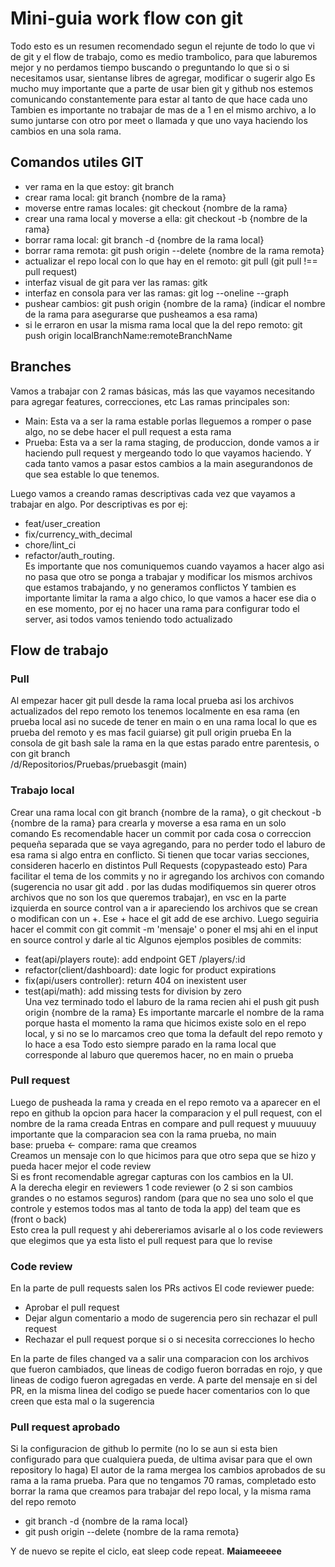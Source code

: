 # Mini-guia work flow con git
Todo esto es un resumen recomendado segun el rejunte de todo lo que vi de git y el flow de trabajo, como es medio trambolico, para que laburemos mejor y no perdamos tiempo buscando o preguntando lo que si o si necesitamos usar, sientanse libres de agregar, modificar o sugerir algo
Es mucho muy importante que a parte de usar bien git y github nos estemos comunicando constantemente para estar al tanto de que hace cada uno
Tambien es importante no trabajar de mas de a 1 en el mismo archivo, a lo sumo juntarse con otro por meet o llamada y que uno vaya haciendo los cambios en una sola rama.

## Comandos utiles GIT

- ver rama en la que estoy: git branch
- crear rama local: git branch {nombre de la rama}
- moverse entre ramas locales: git checkout {nombre de la rama}
- crear una rama local y moverse a ella: git checkout -b {nombre de la rama}
- borrar rama local: git branch -d {nombre de la rama local}
- borrar rama remota: git push origin --delete {nombre de la rama remota}
- actualizar el repo local con lo que hay en el remoto: git pull (git pull !== pull request)
- interfaz visual de git para ver las ramas: gitk
- interfaz en consola para ver las ramas: git log --oneline --graph
- pushear cambios: git push origin {nombre de la rama} (indicar el nombre de la rama para asegurarse que pusheamos a esa rama)
- si le erraron en usar la misma rama local que la del repo remoto: git push origin localBranchName:remoteBranchName


## Branches

Vamos a trabajar con 2 ramas básicas, más las que vayamos necesitando para agregar features, correcciones, etc
Las ramas principales son:
- Main: Esta va a ser la rama estable porlas lleguemos a romper o pase algo, no se debe hacer el pull request a esta rama
- Prueba: Esta va a ser la rama staging, de produccion, donde vamos a ir haciendo pull request y mergeando todo lo que vayamos haciendo. Y cada tanto vamos a pasar estos cambios a la main asegurandonos de que sea estable lo que tenemos.

Luego vamos a creando ramas descriptivas cada vez que vayamos a trabajar en algo. 
Por descriptivas es por ej:
- feat/user_creation
- fix/currency_with_decimal 
- chore/lint_ci 
- refactor/auth_routing.  
Es importante que nos comuniquemos cuando vayamos a hacer algo asi no pasa que otro se ponga a trabajar y modificar los mismos archivos que estamos trabajando, y no generamos conflictos
Y tambien es importante limitar la rama a algo chico, lo que vamos a hacer ese dia o en ese momento, por ej no hacer una rama para configurar todo el server, asi todos vamos teniendo todo actualizado


## Flow de trabajo

### Pull

Al empezar hacer git pull desde la rama local prueba asi los archivos actualizados del repo remoto los tenemos localmente en esa rama (en prueba local asi no sucede de tener en main o en una rama local lo que es prueba del remoto y es mas facil guiarse)
git pull origin prueba
En la consola de git bash sale la rama en la que estas parado entre parentesis, o con git branch  
/d/Repositorios/Pruebas/pruebasgit (main)


### Trabajo local

Crear una rama local con git branch {nombre de la rama}, o git checkout -b {nombre de la rama} para crearla y moverse a esa rama en un solo comando
Es recomendable hacer un commit por cada cosa o correccion pequeña separada que se vaya agregando, para no perder todo el laburo de esa rama si algo entra en conflicto. Si tienen que tocar varias secciones, consideren hacerlo en distintos Pull Requests (copypasteado esto)
Para facilitar el tema de los commits y no ir agregando los archivos con comando (sugerencia no usar git add . por las dudas modifiquemos sin querer otros archivos que no son los que queremos trabajar), en vsc en la parte izquierda en source control van a ir apareciendo los archivos que se crean o modifican con un +.
Ese + hace el git add de ese archivo.
Luego seguiria hacer el commit con git commit -m 'mensaje' o poner el msj ahi en el input en source control y darle al tic
Algunos ejemplos posibles de commits: 
- feat(api/players route): add endpoint GET /players/:id 
- refactor(client/dashboard): date logic for product expirations 
- fix(api/users controller): return 404 on inexistent user 
- test(api/math): add missing tests for division by zero  
Una vez terminado todo el laburo de la rama recien ahi el push git push origin {nombre de la rama}
Es importante marcarle el nombre de la rama porque hasta el momento la rama que hicimos existe solo en el repo local, y si no se lo marcamos creo que toma la default del repo remoto y lo hace a esa
Todo esto siempre parado en la rama local que corresponde al laburo que queremos hacer, no en main o prueba


### Pull request

Luego de pusheada la rama y creada en el repo remoto va a aparecer en el repo en github la opcion para hacer la comparacion y el pull request, con el nombre de la rama creada
Entras en compare and pull request y muuuuuy importante que la comparacion sea con la rama prueba, no main  
base: prueba <- compare: rama que creamos  
Creamos un mensaje con lo que hicimos para que otro sepa que se hizo y pueda hacer mejor el code review  
Si es front recomendable agregar capturas con los cambios en la UI.  
A la derecha elegir en reviewers 1 code reviewer (o 2 si son cambios grandes o no estamos seguros) random (para que no sea uno solo el que controle y estemos todos mas al tanto de toda la app) del team que es (front o back)  
Esto crea la pull request y ahi debereriamos avisarle al o los code reviewers que elegimos que ya esta listo el pull request para que lo revise


### Code review

En la parte de pull requests salen los PRs activos
El code reviewer puede:
- Aprobar el pull request
- Dejar algun comentario a modo de sugerencia pero sin rechazar el pull request
- Rechazar el pull request porque si o si necesita correcciones lo hecho

En la parte de files changed va a salir una comparacion con los archivos que fueron cambiados, que lineas de codigo fueron borradas en rojo, y que lineas de codigo fueron agregadas en verde.
A parte del mensaje en si del PR, en la misma linea del codigo se puede hacer comentarios con lo que creen que esta mal o la sugerencia


### Pull request aprobado

Si la configuracion de github lo permite (no lo se aun si esta bien configurado para que cualquiera pueda, de ultima avisar para que el own repository lo haga)
El autor de la rama mergea los cambios aprobados de su rama a la rama prueba.
Para que no tengamos 70 ramas, completado esto borrar la rama que creamos para trabajar del repo local, y la misma rama del repo remoto
- git branch -d {nombre de la rama local}
- git push origin --delete {nombre de la rama remota}


Y de nuevo se repite el ciclo, eat sleep code repeat. **Maiameeeee**

